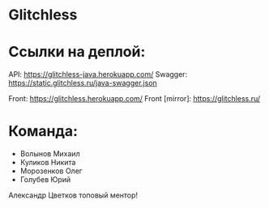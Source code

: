 # Glitchless
# Ссылки на деплой:
API: https://glitchless-java.herokuapp.com/
Swagger: https://static.glitchless.ru/java-swagger.json

Front: https://glitchless.herokuapp.com/
Front [mirror]: https://glitchless.ru/

# Команда:
- Волынов Михаил
- Куликов Никита
- Морозенков Олег
- Голубев Юрий

Александр Цветков топовый ментор!
